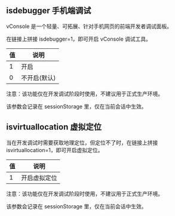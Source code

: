 ## isdebugger 手机端调试
vConsole 是一个轻量、可拓展、针对手机网页的前端开发者调试面板。

在链接上拼接 isdebugger=1，即可开启 vConsole 调试工具。

| 值 | 说明 |
| ---- | ---- |
| 1 | 开启 |
| 0 | 不开启(默认) |

注意：该功能仅在开发调试阶段时使用，不建议用于正式生产环境。

该参数会记录在 sessionStorage 里，仅在当前会话中生效。


## isvirtuallocation 虚拟定位
当在开发调试时需要获取地理定位，但定位不了时，在链接上拼接 isvirtuallocation=1，即可开启虚拟定位。

| 值 | 说明 |
| ---- | ---- |
| 1 | 开启虚拟定位 |

注意：该功能仅在开发调试阶段时使用，不建议用于正式生产环境。

该参数会记录在 sessionStorage 里，仅在当前会话中生效。
